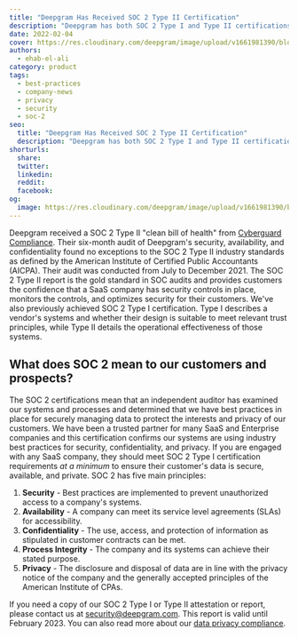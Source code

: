 ```yaml
---
title: "Deepgram Has Received SOC 2 Type II Certification"
description: "Deepgram has both SOC 2 Type I and Type II certifications, as defined by the American Institute of Certified Public Accountants (AICPA)."
date: 2022-02-04
cover: https://res.cloudinary.com/deepgram/image/upload/v1661981390/blog/deepgram-reached-soc-2-type-1-certification/DG-reached-SOC2-type1-thumb-554x220%402x.png
authors:
  - ehab-el-ali
category: product
tags:
  - best-practices
  - company-news
  - privacy
  - security
  - soc-2
seo:
  title: "Deepgram Has Received SOC 2 Type II Certification"
  description: "Deepgram has both SOC 2 Type I and Type II certifications, as defined by the American Institute of Certified Public Accountants (AICPA)."
shorturls:
  share: 
  twitter: 
  linkedin: 
  reddit: 
  facebook: 
og:
  image: https://res.cloudinary.com/deepgram/image/upload/v1661981390/blog/deepgram-reached-soc-2-type-1-certification/DG-reached-SOC2-type1-thumb-554x220%402x.png
---
```


Deepgram received a SOC 2 Type II "clean bill of health" from [Cyberguard Compliance](https://www.cgcompliance.com/). Their six-month audit of Deepgram's security, availability, and confidentiality found no exceptions to the SOC 2 Type II industry standards as defined by the American Institute of Certified Public Accountants (AICPA). Their audit was conducted from July to December 2021. The SOC 2 Type II report is the gold standard in SOC audits and provides customers the confidence that a SaaS company has security controls in place, monitors the controls, and optimizes security for their customers. We've also previously achieved SOC 2 Type I certification. Type I describes a vendor's systems and whether their design is suitable to meet relevant trust principles, while Type II details the operational effectiveness of those systems.

<whitepaper whitepaper="latest"></whitepaper>



## What does SOC 2 mean to our customers and prospects?  

The SOC 2 certifications mean that an independent auditor has examined our systems and processes and determined that we have best practices in place for securely managing data to protect the interests and privacy of our customers. We have been a trusted partner for many SaaS and Enterprise companies and this certification confirms our systems are using industry best practices for security, confidentiality, and privacy. If you are engaged with any SaaS company, they should meet SOC 2 Type I certification requirements _at a minimum_ to ensure their customer's data is secure, available, and private. SOC 2 has five main principles:

1.  **Security** - Best practices are implemented to prevent unauthorized access to a company's systems.
2.  **Availability** - A company can meet its service level agreements (SLAs) for accessibility.
3.  **Confidentiality** - The use, access, and protection of information as stipulated in customer contracts can be met.
4.  **Process Integrity** - The company and its systems can achieve their stated purpose.
5.  **Privacy** - The disclosure and disposal of data are in line with the privacy notice of the company and the generally accepted principles of the American Institute of CPAs.

If you need a copy of our SOC 2 Type I or Type II attestation or report, please contact us at [security@deepgram.com](mailto:deepgram.comnull). This report is valid until February 2023\. You can also read more about our [data privacy compliance](https://developers.deepgram.com/documentation/security/data-privacy/).
